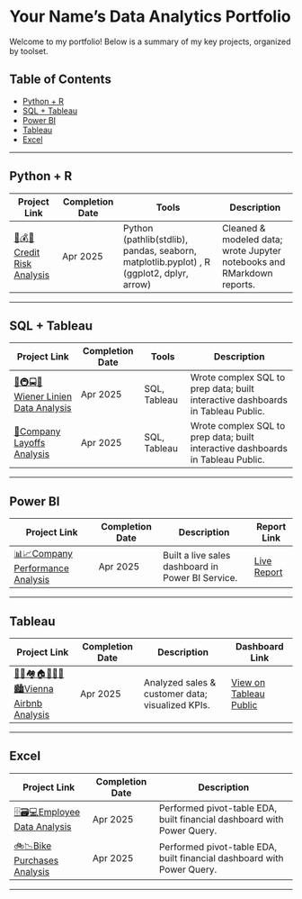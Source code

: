 # Your Name’s Data Analytics Portfolio

Welcome to my portfolio! Below is a summary of my key projects, organized by toolset.

## Table of Contents

- [Python + R](#python--r-projects)
- [SQL + Tableau](#sql--tableau-projects)  
- [Power BI](#power-bi-projects)  
- [Tableau](#tableau-projects) 
- [Excel](#excel-projects)   

---

## Python + R

| Project Link                 | Completion Date | Tools               | Description                                             |
|------------------------------|-----------------|---------------------|---------------------------------------------------------|
| [🏦💰💶Credit Risk Analysis](link-to-repo) | Apr 2025        | Python (pathlib(stdlib), pandas, seaborn, matplotlib.pyplot) , R (ggplot2, dplyr, arrow) | Cleaned & modeled data; wrote Jupyter notebooks and RMarkdown reports. |
---

## SQL + Tableau

| Project Link | Completion Date | Tools            | Description                                      |
|--------------|-----------------|------------------|--------------------------------------------------|
| [🚈🚇🚍🚊Wiener Linien Data Analysis](link-to-repo) | Apr 2025        | SQL, Tableau     | Wrote complex SQL to prep data; built interactive dashboards in Tableau Public. |
| [💼Company Layoffs Analysis](link-to-repo) | Apr 2025        | SQL, Tableau     | Wrote complex SQL to prep data; built interactive dashboards in Tableau Public. |
---

## Power BI

| Project Link                 | Completion Date | Description                                          | Report Link           |
|------------------------------|-----------------|------------------------------------------------------|-----------------------|
| [📊📈Company Performance Analysis](link-to-repo) | Apr 2025        | Built a live sales dashboard in Power BI Service.    | [Live Report](…)      |
--- 


## Tableau

| Project Link | Completion Date | Description                                      | Dashboard Link            |
|--------------|-----------------|--------------------------------------------------|---------------------------|
| [🏢🏬🏘️🏠🏡🌃🌆🏙️Vienna Airbnb Analysis](link-to-repo)      | Apr 2025        | Analyzed sales & customer data; visualized KPIs. | [View on Tableau Public](…) |
---

## Excel

| Project Link        | Completion Date | Description                                                      |
|---------------------|-----------------|------------------------------------------------------------------|
| [🗄️🗃️💻Employee Data Analysis](link-to-repo) | Apr 2025        | Performed pivot-table EDA, built financial dashboard with Power Query. |
| [🚲📉Bike Purchases Analysis](link-to-repo) | Apr 2025        | Performed pivot-table EDA, built financial dashboard with Power Query. |


---
